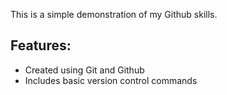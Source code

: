  
This is a simple demonstration of my Github skills. 
 
## Features: 
- Created using Git and Github 
- Includes basic version control commands 
